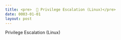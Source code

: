 ```yaml
---
title: <pre>  🐧 Privilege Escalation (Linux)</pre>
date: 0003-01-01
layout: post
---
```


Privilege Escalation (Linux)
